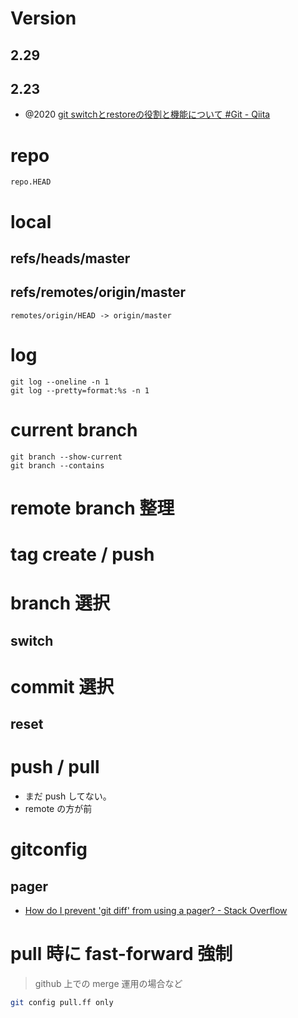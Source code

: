 # Version

## 2.29

## 2.23

- @2020 [git switchとrestoreの役割と機能について #Git - Qiita](https://qiita.com/yukibear/items/4f88a5c0e4b1801ee952)

# repo

`repo.HEAD`

# local

## refs/heads/master

## refs/remotes/origin/master

```
remotes/origin/HEAD -> origin/master
```

# log

```
git log --oneline -n 1
git log --pretty=format:%s -n 1
```

# current branch

```
git branch --show-current
git branch --contains
```

# remote branch 整理

# tag create / push

# branch 選択

## switch

# commit 選択

## reset

# push / pull

- まだ push してない。
- remote の方が前

# gitconfig

## pager

- [How do I prevent 'git diff' from using a pager? - Stack Overflow](https://stackoverflow.com/questions/2183900/how-do-i-prevent-git-diff-from-using-a-pager)

# pull 時に fast-forward 強制

> github 上での merge 運用の場合など

```sh
git config pull.ff only
```
